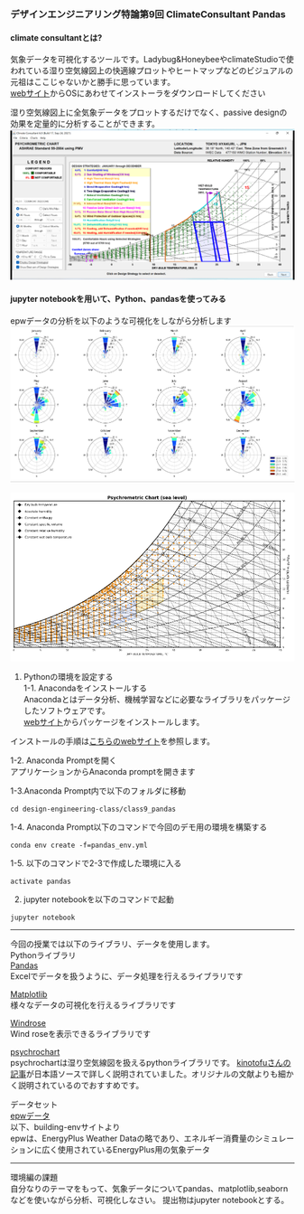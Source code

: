 ### デザインエンジニアリング特論第9回 ClimateConsultant Pandas

#### climate consultantとは?

気象データを可視化するツールです。Ladybug&HoneybeeやclimateStudioで使われている湿り空気線図上の快適線プロットやヒートマップなどのビジュアルの元祖はここじゃないかと勝手に思っています。\
[webサイト](https://www.sbse.org/resources/climate-consultant)からOSにあわせてインストーラをダウンロードしてください  

湿り空気線図上に全気象データをプロットするだけでなく、passive designの効果を定量的に分析することができます。  
![psychrometric chart](./img/psychrometric_chart.png)  

#### jupyter notebookを用いて、Python、pandasを使ってみる
epwデータの分析を以下のような可視化をしながら分析します  
![monthly wind rose](./img/windrose.png)

![psychro](./img/pschro.png)

1. Pythonの環境を設定する\
   1-1. Anacondaをインストールする\
   Anacondaとはデータ分析、機械学習などに必要なライブラリをパッケージしたソフトウェアです。\
   [webサイト](https://www.anaconda.com/products/distribution)からパッケージをインストールします。

インストールの手順は[こちらのwebサイト](https://www.python.jp/install/anaconda/windows/install.html)を参照します。

1-2. Anaconda Promptを開く\
アプリケーションからAnaconda promptを開きます

1-3.Anaconda Prompt内で以下のフォルダに移動　　
```
cd design-engineering-class/class9_pandas
```

1-4. Anaconda Prompt以下のコマンドで今回のデモ用の環境を構築する
```
conda env create -f=pandas_env.yml
```

1-5. 以下のコマンドで2-3で作成した環境に入る

```
activate pandas
```

2. jupyter notebookを以下のコマンドで起動

```
jupyter notebook
```


---

今回の授業では以下のライブラリ、データを使用します。\
Pythonライブラリ\
[Pandas](https://pandas.pydata.org/)\
Excelでデータを扱うように、データ処理を行えるライブラリです

[Matplotlib](https://matplotlib.org/)\
様々なデータの可視化を行えるライブラリです

[Windrose](https://hatarilabs.com/ih-en/how-to-make-a-wind-rose-with-python-tutorial)\
Wind roseを表示できるライブラリです  

[psychrochart](https://github.com/azogue/psychrochart)  
psychrochartは湿り空気線図を扱えるpythonライブラリです。 
[kinotofuさんの記事](https://zenn.dev/kinonotofu/articles/210f2835d9a6e3)が日本語ソースで詳しく説明されていました。オリジナルの文献よりも細かく説明されているのでおすすめです。  

データセット\
[epwデータ](https://building-env.com/epw)\
以下、building-envサイトより\
epwは、EnergyPlus Weather Dataの略であり、エネルギー消費量のシミュレーションに広く使用されているEnergyPlus用の気象データ

---  
環境編の課題  
自分なりのテーマをもって、気象データについてpandas、matplotlib,seabornなどを使いながら分析、可視化しなさい。
提出物はjupyter notebookとする。  
